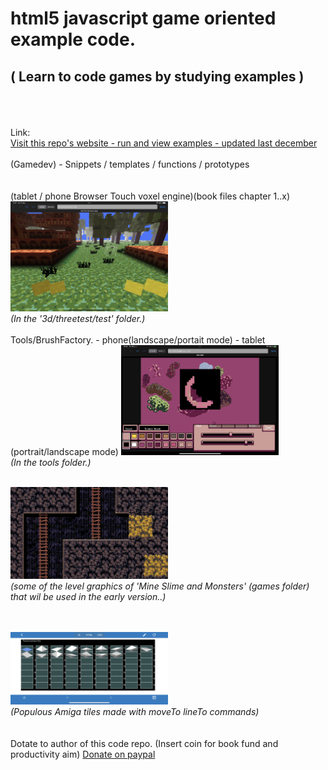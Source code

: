 
# html5 javascript game oriented example code. 
## ( Learn to code games by studying examples )


<br><br>
<br>Link:<br>
<a href="https://cromdesi.home.xs4all.nl/html5examples/">Visit this repo's website - run and view examples - updated last december</a><br>
<br>
(Gamedev) - Snippets / templates / functions / prototypes
<br><br>
<br>
(tablet / phone Browser Touch voxel engine)(book files chapter 1..x)<br>
<img src="3D/threeTest/Test/Media/4ACEC619-2702-465D-912C-B3C9FCB2B23E.png" width="50%"></img><br>
*(In the '3d/threetest/test' folder.)*
<br>
<br>
Tools/BrushFactory. - phone(landscape/portait mode) - tablet (portrait/landscape mode)
<img src="Media/6B3127F3-029B-40E2-B0F4-C072647B62D3.png" width="50%"></img><br>
*(In the tools folder.)*
<br>
<br>

<img src="Games/MineSlimeMonsters/Media/screenshot.png" width=50% height=50%></img><br>
*(some of the level graphics of 'Mine Slime and Monsters' (games folder) that wil be used in the early version..)*


<br><br>
<img src="Media/A8B4083E-3FC8-47F8-A9FD-8F913AF3A322.jpeg" width="50%"></img><br>
*(Populous Amiga tiles made with moveTo lineTo commands)*
<br><br><br>
Dotate to author of this code repo. (Insert coin for book fund and productivity aim) <a href="https://www.paypal.me/RudyvanEtten/1">Donate on paypal</a>
<br>
